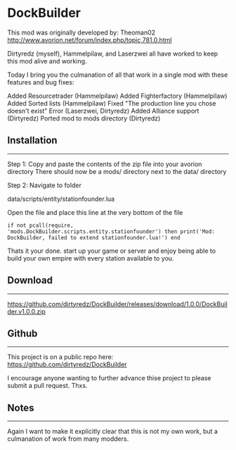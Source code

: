 # DockBuilder

This mod was originally developed by: Theoman02 http://www.avorion.net/forum/index.php/topic,781.0.html

Dirtyredz (myself), Hammelpilaw, and Laserzwei all have worked to keep this mod alive and working.

Today I bring you the culmanation of all that work in a single mod with these features and bug fixes:

Added Resourcetrader (Hammelpilaw)
Added Fighterfactory (Hammelpilaw)
Added Sorted lists (Hammelpilaw)
Fixed "The production line you chose doesn't exist" Error (Laserzwei, Dirtyredz)
Added Alliance support (Dirtyredz)
Ported mod to mods directory (Dirtyredz)


## Installation
___
Step 1:
Copy and paste the contents of the zip file into your avorion directory
There should now be a mods/ directory next to the data/ directory

Step 2:
Navigate to folder

data/scripts/entity/stationfounder.lua

Open the file and place this line at the very bottom of the file

    if not pcall(require, 'mods.DockBuilder.scripts.entity.stationfounder') then print('Mod: DockBuilder, failed to extend stationfounder.lua!') end


Thats it your done. start up your game or server and enjoy being able to build your own empire with every station available to you.

## Download
___
https://github.com/dirtyredz/DockBuilder/releases/download/1.0.0/DockBuilder.v1.0.0.zip

## Github
___
This project is on a public repo here:
https://github.com/dirtyredz/DockBuilder

I encourage anyone wanting to further advance thise project to please submit a pull request. Thxs.

## Notes
___
Again I want to make it explicitly clear that this is not my own work, but a culmanation of work from many modders.
